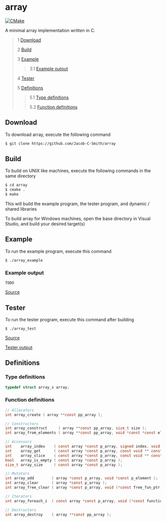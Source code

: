 # array
[![CMake](https://github.com/Jacob-C-Smith/array/actions/workflows/cmake.yml/badge.svg?branch=main)](https://github.com/Jacob-C-Smith/array/actions/workflows/cmake.yml)

 A minimal array implementation written in C. 
 
 > 1 [Download](#download)
 >
 > 2 [Build](#build)
 >
 > 3 [Example](#example)
 >
 >> 3.1 [Example output](#example-output)
 >
 > 4 [Tester](#tester)
 >
 > 5 [Definitions](#definitions)
 >
 >> 5.1 [Type definitions](#type-definitions)
 >>
 >> 5.2 [Function definitions](#function-definitions)

 ## Download
 To download array, execute the following command
 ```bash
 $ git clone https://github.com/Jacob-C-Smith/array
 ```
 ## Build
 To build on UNIX like machines, execute the following commands in the same directory
 ```bash
 $ cd array
 $ cmake .
 $ make
 ```
  This will build the example program, the tester program, and dynamic / shared libraries

  To build array for Windows machines, open the base directory in Visual Studio, and build your desired target(s)
 ## Example
 To run the example program, execute this command
 ```
 $ ./array_example
 ```
 ### Example output
 ```
 TODO
 ```
 [Source](main.c)
## Tester
 To run the tester program, execute this command after building
 ```
 $ ./array_test
 ```
 [Source](array_test.c)
 
 [Tester output](test_output.txt)
 ## Definitions
 ### Type definitions
 ```c
 typedef struct array_s array;
 ```
 ### Function definitions
 ```c 
// Allocators
int array_create ( array **const pp_array );

// Constructors
int array_construct     ( array **const pp_array, size_t size );
int array_from_elements ( array **const pp_array, void *const *const elements );

// Accessors
int    array_index    ( const array *const p_array, signed index, void **const pp_value );
int    array_get      ( const array *const p_array, const void ** const pp_elements, size_t *const p_count );
int    array_slice    ( const array *const p_array, const void ** const pp_elements, signed lower_bound, signed upper_bound );
bool   array_is_empty ( const array *const p_array );
size_t array_size     ( const array *const p_array );

// Mutators
int array_add        ( array *const p_array, void *const p_element );
int array_clear      ( array *const p_array );
int array_free_clear ( array *const p_array, void (*const free_fun_ptr)(void *) );

// Iterators
int array_foreach_i  ( const array *const p_array, void (*const function)(void *const value, size_t index) );

// Destructors
int array_destroy    ( array **const pp_array );
 ```
